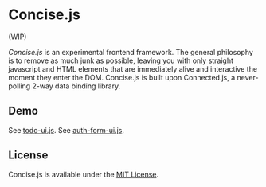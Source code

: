 # Concise.js

(WIP)

_Concise.js_ is an experimental frontend framework. The general philosophy is to remove as much junk as possible, leaving you with only straight javascript and HTML elements that are immediately alive and interactive the moment they enter the DOM. Concise.js is built upon Connected.js, a never-polling 2-way data binding library.


## Demo

See [todo-ui.js](//github.com/rm-rf-etc/concise/blob/master/ui/todo-ui.js).
See [auth-form-ui.js](//github.com/rm-rf-etc/concise/blob/master/ui/auth-form-ui.js).


## License

Concise.js is available under the [MIT License](//github.com/rm-rf-etc/concise/blob/master/LICENSE.txt).
